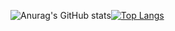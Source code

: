 ![Anurag's GitHub stats](https://github-readme-stats.vercel.app/api?username=GmacSpm&show_icons=true&title_color=0969da&text_color=808080&theme=transparent&hide_border=true)[![Top Langs](https://github-readme-stats.vercel.app/api/top-langs/?username=GmacSpm&title_color=0969da&text_color=808080&theme=transparent&hide_border=true)](https://github.com/GmacSpm/github-readme-stats&title_color=ff00ff)
